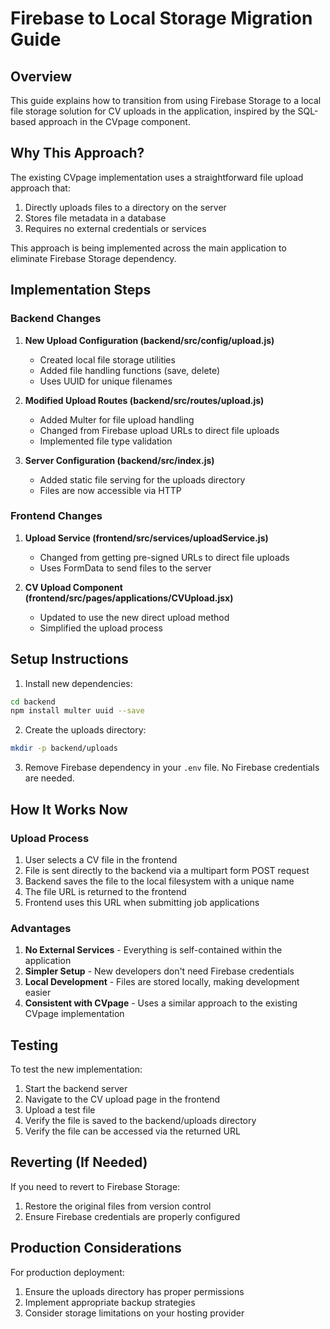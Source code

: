 # Firebase to Local Storage Migration Guide

## Overview

This guide explains how to transition from using Firebase Storage to a local file storage solution for CV uploads in the application, inspired by the SQL-based approach in the CVpage component.

## Why This Approach?

The existing CVpage implementation uses a straightforward file upload approach that:
1. Directly uploads files to a directory on the server
2. Stores file metadata in a database
3. Requires no external credentials or services

This approach is being implemented across the main application to eliminate Firebase Storage dependency.

## Implementation Steps

### Backend Changes

1. **New Upload Configuration (backend/src/config/upload.js)**
   - Created local file storage utilities
   - Added file handling functions (save, delete)
   - Uses UUID for unique filenames

2. **Modified Upload Routes (backend/src/routes/upload.js)**
   - Added Multer for file upload handling
   - Changed from Firebase upload URLs to direct file uploads
   - Implemented file type validation

3. **Server Configuration (backend/src/index.js)**
   - Added static file serving for the uploads directory
   - Files are now accessible via HTTP

### Frontend Changes

1. **Upload Service (frontend/src/services/uploadService.js)**
   - Changed from getting pre-signed URLs to direct file uploads
   - Uses FormData to send files to the server

2. **CV Upload Component (frontend/src/pages/applications/CVUpload.jsx)**
   - Updated to use the new direct upload method
   - Simplified the upload process

## Setup Instructions

1. Install new dependencies:
```bash
cd backend
npm install multer uuid --save
```

2. Create the uploads directory:
```bash
mkdir -p backend/uploads
```

3. Remove Firebase dependency in your `.env` file. No Firebase credentials are needed.

## How It Works Now

### Upload Process
1. User selects a CV file in the frontend
2. File is sent directly to the backend via a multipart form POST request
3. Backend saves the file to the local filesystem with a unique name
4. The file URL is returned to the frontend
5. Frontend uses this URL when submitting job applications

### Advantages

1. **No External Services** - Everything is self-contained within the application
2. **Simpler Setup** - New developers don't need Firebase credentials
3. **Local Development** - Files are stored locally, making development easier
4. **Consistent with CVpage** - Uses a similar approach to the existing CVpage implementation

## Testing

To test the new implementation:
1. Start the backend server
2. Navigate to the CV upload page in the frontend
3. Upload a test file
4. Verify the file is saved to the backend/uploads directory
5. Verify the file can be accessed via the returned URL

## Reverting (If Needed)

If you need to revert to Firebase Storage:
1. Restore the original files from version control
2. Ensure Firebase credentials are properly configured

## Production Considerations

For production deployment:
1. Ensure the uploads directory has proper permissions
2. Implement appropriate backup strategies
3. Consider storage limitations on your hosting provider 